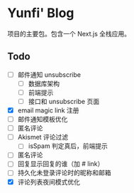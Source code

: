 # Yunfi' Blog

项目的主要包。包含一个 Next.js 全栈应用。

## Todo

- [ ] 邮件通知 unsubscribe
  - [ ] 数据库架构
  - [ ] 前端提示
  - [ ] 接口和 unsubscribe 页面
- [x] email magic link 注册
- [ ] 邮件通知模板优化
- [ ] 匿名评论
- [ ] Akismet 评论过滤
  - [ ] isSpam 判定真后，前端提示
- [ ] 匿名评论
- [ ] 回复显示回复的谁（加 # link）
- [ ] 持久化未登录评论时的昵称和邮箱
- [x] 评论列表夜间模式优化
